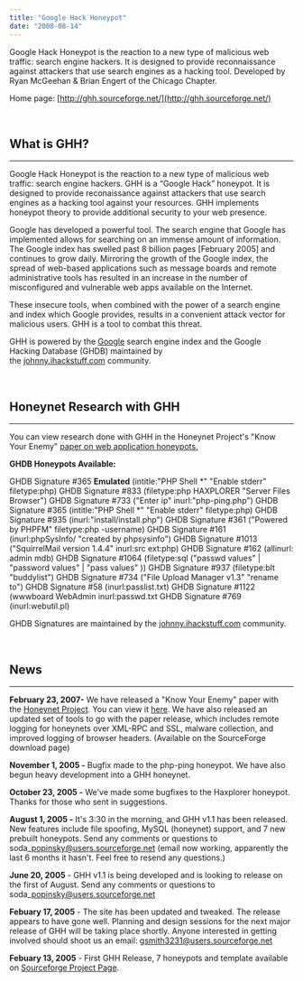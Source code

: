 ```yaml
---
title: "Google Hack Honeypot"
date: "2008-08-14"
---
```


Google Hack Honeypot is the reaction to a new type of malicious web traffic: search engine hackers. It is designed to provide reconnaissance against attackers that use search engines as a hacking tool. Developed by Ryan McGeehan & Brian Engert of the Chicago Chapter.

Home page: [http://ghh.sourceforge.net/](http://ghh.sourceforge.net/)

 

## **What is GHH?**

* * *

Google Hack Honeypot is the reaction to a new type of malicious web traffic: search engine hackers. GHH is a “Google Hack” honeypot. It is designed to provide reconaissance against attackers that use search engines as a hacking tool against your resources. GHH implements honeypot theory to provide additional security to your web presence.

Google has developed a powerful tool. The search engine that Google has implemented allows for searching on an immense amount of information. The Google index has swelled past 8 billion pages \[February 2005\] and continues to grow daily. Mirroring the growth of the Google index, the spread of web-based applications such as message boards and remote administrative tools has resulted in an increase in the number of misconfigured and vulnerable web apps available on the Internet.

These insecure tools, when combined with the power of a search engine and index which Google provides, results in a convenient attack vector for malicious users. GHH is a tool to combat this threat.

GHH is powered by the [Google](http://google.com/) search engine index and the Google Hacking Database (GHDB) maintained by the [johnny.ihackstuff.com](http://johnny.ihackstuff.com/) community.

 

## **Honeynet Research with GHH**

* * *

You can view research done with GHH in the Honeynet Project's "Know Your Enemy" [paper on web application honeypots.](https://www.honeynet.org/papers/webapp)

**GHDB Honeypots Available:**

GHDB Signature #365 **Emulated** (intitle:"PHP Shell \*" "Enable stderr" filetype:php) GHDB Signature #833 (filetype:php HAXPLORER "Server Files Browser") GHDB Signature #733 ("Enter ip" inurl:"php-ping.php") GHDB Signature #365 (intitle:"PHP Shell \*" "Enable stderr" filetype:php) GHDB Signature #935 (inurl:"install/install.php") GHDB Signature #361 ("Powered by PHPFM" filetype:php -username) GHDB Signature #161 (inurl:phpSysInfo/ "created by phpsysinfo") GHDB Signature #1013 ("SquirrelMail version 1.4.4" inurl:src ext:php) GHDB Signature #162 (allinurl: admin mdb) GHDB Signature #1064 (filetype:sql ("passwd values" | "password values" | "pass values" )) GHDB Signature #937 (filetype:blt "buddylist") GHDB Signature #734 ("File Upload Manager v1.3" "rename to") GHDB Signature #58 (inurl:passlist.txt) GHDB Signature #1122 (wwwboard WebAdmin inurl:passwd.txt GHDB Signature #769 (inurl:webutil.pl)

GHDB Signatures are maintained by the [johnny.ihackstuff.com](http://johnny.ihackstuff.com/) community.

 

## News

* * *

**February 23, 2007-** We have released a "Know Your Enemy" paper with the [Honeynet Project](https://www.honeynet.org/). You can view it [here](https://honeynet.org/papers/webapp/). We have also released an updated set of tools to go with the paper release, which includes remote logging for honeynets over XML-RPC and SSL, malware collection, and improved logging of browser headers. (Available on the SourceForge download page)

**November 1, 2005 -** Bugfix made to the php-ping honeypot. We have also begun heavy development into a GHH honeynet.

**October 23, 2005 -** We've made some bugfixes to the Haxplorer honeypot. Thanks for those who sent in suggestions.

**August 1, 2005 -** It's 3:30 in the morning, and GHH v1.1 has been released. New features include file spoofing, MySQL (honeynet) support, and 7 new prebuilt honeypots. Send any comments or questions to soda\_popinsky@users.sourceforge.net (email now working, apparently the last 6 months it hasn't. Feel free to resend any questions.)

**June 20, 2005** - GHH v1.1 is being developed and is looking to release on the first of August. Send any comments or questions to soda\_popinsky@users.sourceforge.net

**Febuary 17, 2005** - The site has been updated and tweaked. The release appears to have gone well. Planning and design sessions for the next major release of GHH will be taking place shortly. Anyone interested in getting involved should shoot us an email: gsmith3231@users.sourceforge.net

**Febuary 13, 2005** - First GHH Release, 7 honeypots and template available on [Sourceforge Project Page](http://sourceforge.net/projects/ghh).
